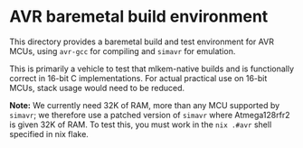 [//]: # (SPDX-License-Identifier: CC-BY-4.0)

# AVR baremetal build environment

This directory provides a baremetal build and test environment for AVR MCUs, using `avr-gcc` for compiling and `simavr` for emulation.

This is primarily a vehicle to test that mlkem-native builds and is functionally correct in 16-bit C implementations. For actual practical use on 16-bit MCUs, stack usage would need to be reduced.

**Note:** We currently need 32K of RAM, more than any MCU supported by `simavr`; we therefore use a patched version of `simavr` where Atmega128rfr2 is given 32K of RAM. To test this, you must work in the `nix .#avr` shell specified in nix flake.
